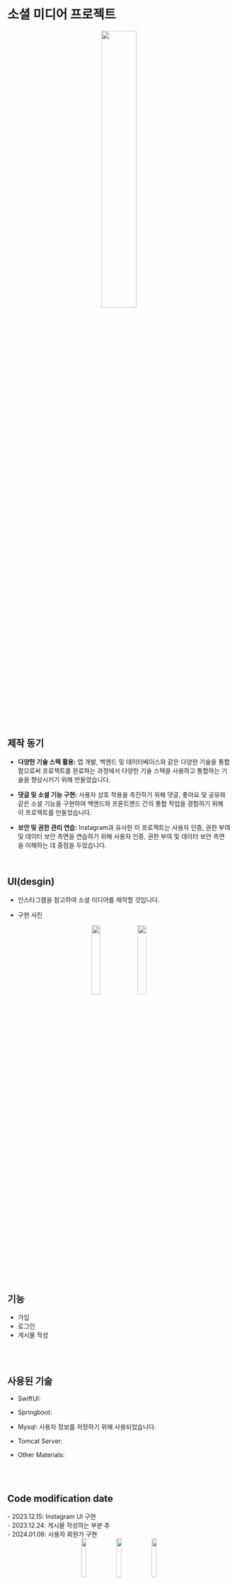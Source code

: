 # 소셜 미디어 프로젝트

<div align="center">
  <img style="width:40%; display:block; margin:0 auto;" src="https://github.com/LouiIII3/Social_media_project/assets/119919129/d4d437dc-888b-4c63-bf61-300d01475d12"/>
</div>






  <h2>제작 동기</h2>
  
  - <b>다양한 기술 스택 활용:</b> 앱 개발, 백엔드 및 데이터베이스와 같은 다양한 기술을 통합함으로써 프로젝트를 완료하는 과정에서 다양한 기술 스택을 사용하고 통합하는 기술을 향상시키기 위해 만들었습니다.
    
  - <b>댓글 및 소셜 기능 구현:</b> 사용자 상호 작용을 촉진하기 위해 댓글, 좋아요 및 공유와 같은 소셜 기능을 구현하여 백엔드와 프론트엔드 간의 통합 작업을 경험하기 위해 이 프로젝트를 만들었습니다.
    
  - <b>보안 및 권한 관리 연습:</b> Instagram과 유사한 이 프로젝트는 사용자 인증, 권한 부여 및 데이터 보안 측면을 연습하기 위해 사용자 인증, 권한 부여 및 데이터 보안 측면을 이해하는 데 중점을 두었습니다.
<br>






<h2>UI(desgin)</h2>

  - 인스타그램을 참고하여 소셜 미디어를 제작할 것입니다.
  

  - 구현 사진
<div align="center">
  <img width="20%" src="https://github.com/LouiIII3/Social_media_project/assets/119919129/0850c060-31ec-4eeb-a99a-bea4dc742a4d"/>
  <img width="20%" src="https://github.com/LouiIII3/Social_media_project/assets/119919129/0850c060-31ec-4eeb-a99a-bea4dc742a4d"/>
</div>

<br>

<h2>기능</h2>

  - 가입
  - 로그인
  - 게시물 작성



<br>
<br>
<h2>사용된 기술</h2>

- SwiftUI: 

- Springboot: 
  
- Mysql: 사용자 정보를 저장하기 위해 사용되었습니다.
  
- Tomcat Server: 
  
- Other Materials:


<br>
<br>
<h2>Code modification date</h2>
  - 2023.12.15: Instagram UI 구현 <br>
  - 2023.12.24: 게시물 작성하는 부분 추 <br>
  - 2024.01.06: 사용자 회원가 구현 <br>
  <div align="center">
  <img width="15%" src="https://github.com/LouiIII3/Social_media_project/assets/119919129/d337ff18-1737-4369-8ab9-23b661dceff2"/>
  <img width="15%" src="https://github.com/LouiIII3/Social_media_project/assets/119919129/adc5c39f-706f-4f86-9cbc-d6b038a20b69"/>
  <img width="15%" src="https://github.com/LouiIII3/Social_media_project/assets/119919129/aa314aa9-a234-434a-96f4-72599e364421"/>
</div>
  - 2024.01.15: 로그인 기능 구현 <br>
  - 2024.01.25: 사용자 등록 양식 수정 (사용자 ID, 비밀번호, 키 값, 생년월일, 닉네, 프로필 사진) <br>
  - 2024.02.11: 게시물 작성하는 부 업데이트 <br>
  - 2024.02.26: 게시물 편집 기능 추가





  <br>
  <br>
  <h2>추가된 부분</h2>
  1. 토큰 구현
  
  토큰 구현 이유:
  - 토큰 기반 등록은 인증 및 보안을 향상시키고 상태가 없는 아키텍처를 용이하게하며 인프라 구성 요소를 분리하고 사용자 경험을 향상시키며 응용 프로그램 간 일관된 인증을 가능하기에 사용하였습니다.

1-2. 로그인 및 가입 기능의 직접 구현

로그인 및 회원가입 기능을 직접 구현한 이유:
- 기본 개념과 운영 원리에 대한 이해를 심화하기 위해 Spring Security와 같은 프레임워크에 의존하지 않고 로그인 및 회원가입 기능을 직접 구현하기로 결정했습니다.
- 다양한 보안 및 인증 기술을 직접 탐색함으로써 다양한 기술에 대한 이해를 넓히고 기술 스택에 대해 더 나은 결정을 내리는 데 기여하는 것을 목표로 했습니다.
